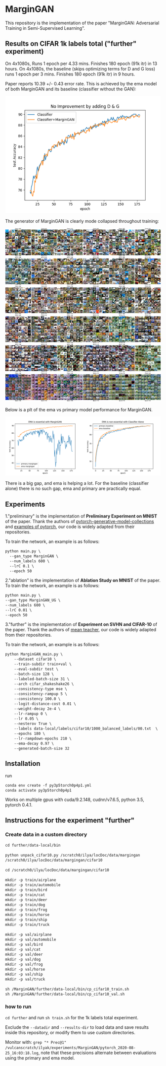 # MarginGAN
This repository is the implementation of the paper "MarginGAN: Adversarial Training in Semi-Supervised Learning".

## Results on CIFAR 1k labels total ("further" experiment)

On 4x1080s, Runs 1 epoch per 4.33 mins. Finishes 180 epoch (91k itr) in 13 hours.
On 4x1080s, the baseline (skips optimizing terms for D and G loss) runs 1 epoch per 3 mins. Finishes 180 epoch (91k itr) in 9 hours.

Paper reports 10.39 +/- 0.43 error rate. This is achieved by the ema model of both MarginGAN and its baseline (classifier without the GAN):

![Comparrison to baseline](further/images/no_improvement.png)

The generator of MarginGAN is clearly mode collapsed throughout training:

![Images](further/images/montage.jpeg)

Below is a plt of the ema vs primary model performance for MarginGAN.

![ema vs primary for margingan and baseline](further/images/ema_both.png)

There is a big gap, and ema is helping a lot. For the baseline (classifier alone) there is no such gap, ema and primary are practically equal.

## Experiments

1."preliminary" is the implementation of **Preliminary Experiment on MNIST** of the paper. Thank the authors of [pytorch-generative-model-collections](https://github.com/znxlwm/pytorch-generative-model-collections) and [examples of pytorch](https://github.com/pytorch/examples/blob/master/mnist/main.py), our code is widely adapted from their repositories.

To train the network, an example is as follows:
```
python main.py \
  --gan_type MarginGAN \
  --num_labels 600 \
  --lrC 0.1 \
  --epoch 50
```

2."ablation" is the implementation of **Ablation Study on MNIST** of the paper. 
To train the network, an example is as follows:
```
python main.py \
--gan_type MarginGAN_UG \
--num_labels 600 \
--lrC 0.01 \
--epoch 50
```

3."further" is the implementation of **Experiment on SVHN and CIFAR-10** of the paper. Thank the authors of [mean teacher](https://github.com/CuriousAI/mean-teacher), our code is widely adapted from their repositories.

To train the network, an example is as follows:
```
python MarginGAN_main.py \
    --dataset cifar10 \
    --train-subdir train+val \
    --eval-subdir test \
    --batch-size 128 \
    --labeled-batch-size 31 \
    --arch cifar_shakeshake26 \
    --consistency-type mse \
    --consistency-rampup 5 \
    --consistency 100.0 \
    --logit-distance-cost 0.01 \
    --weight-decay 2e-4 \
    --lr-rampup 0 \
    --lr 0.05 \
    --nesterov True \
    --labels data-local/labels/cifar10/1000_balanced_labels/00.txt  \
    --epochs 180 \
    --lr-rampdown-epochs 210 \
    --ema-decay 0.97 \
    --generated-batch-size 32
```

## Installation

run

```
conda env create -f py3p5torch0p4p1.yml
conda activate py3p5torch0p4p1
```

Works on multiple gpus with cuda/9.2.148, cudnn/v7.6.5, python 3.5, pytorch 0.4.1.

## Instructions for the experiment "further"

### Create data in a custom directory

```
cd further/data-local/bin

python unpack_cifar10.py /scratch0/ilya/locDoc/data/margingan /scratch0/ilya/locDoc/data/margingan/cifar10

cd /scratch0/ilya/locDoc/data/margingan/cifar10

mkdir -p train/airplane
mkdir -p train/automobile
mkdir -p train/bird
mkdir -p train/cat
mkdir -p train/deer
mkdir -p train/dog
mkdir -p train/frog
mkdir -p train/horse
mkdir -p train/ship
mkdir -p train/truck

mkdir -p val/airplane
mkdir -p val/automobile
mkdir -p val/bird
mkdir -p val/cat
mkdir -p val/deer
mkdir -p val/dog
mkdir -p val/frog
mkdir -p val/horse
mkdir -p val/ship
mkdir -p val/truck

sh /MarginGAN/further/data-local/bin/cp_cifar10_train.sh
sh /MarginGAN/further/data-local/bin/cp_cifar10_val.sh
```

### how to run

`cd further` and run `sh train.sh` for the 1k labels total experiment.

Exclude the `--datadir` and `--results-dir` to load data and save results inside this repository, or modify them to use custom directories.

Monitor with: `grep "* Prec@1" /vulcanscratch/ilyak/experiments/MarginGAN/pytorch_2020-08-25_16:03:18.log`, note that these precisions alternate between evaluations using the primary and ema model.
